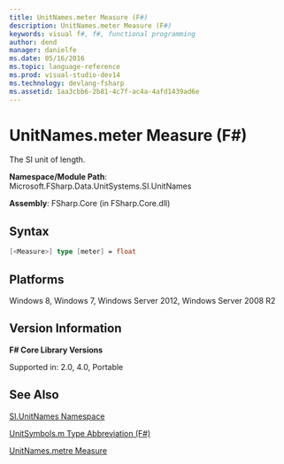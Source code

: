 ```yaml
---
title: UnitNames.meter Measure (F#)
description: UnitNames.meter Measure (F#)
keywords: visual f#, f#, functional programming
author: dend
manager: danielfe
ms.date: 05/16/2016
ms.topic: language-reference
ms.prod: visual-studio-dev14
ms.technology: devlang-fsharp
ms.assetid: 1aa3cbb6-2b81-4c7f-ac4a-4afd1439ad6e 
---
```


# UnitNames.meter Measure (F#)

The SI unit of length.

**Namespace/Module Path**: Microsoft.FSharp.Data.UnitSystems.SI.UnitNames

**Assembly**: FSharp.Core (in FSharp.Core.dll)


## Syntax

```fsharp
[<Measure>] type [meter] = float
```

## Platforms
Windows 8, Windows 7, Windows Server 2012, Windows Server 2008 R2


## Version Information
**F# Core Library Versions**

Supported in: 2.0, 4.0, Portable

## See Also
[SI.UnitNames Namespace](SI.UnitNames-Namespace-%5BFSharp%5D.md)

[UnitSymbols.m Type Abbreviation (F#)](https://msdn.microsoft.com/library/964afe1f-446b-4bfb-b70e-df4be49b89cd )

[UnitNames.metre Measure](UnitNames.metre-Measure-%5BFSharp%5D.md)
